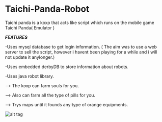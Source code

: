 # Taichi-Panda-Robot
Taichi panda is a koxp that acts like script which runs on the mobile game Taichi Panda( Emulator )



***FEATURES***

-Uses mysql database to get login information. ( The aim was to use a web server to sell the script, however i havent been playing for a while and i will not update it anylonger.)

-Uses embedded derbyDB  to store information about robots.

-Uses java robot library.


--> The koxp can farm souls for you.

--> Also can farm all the type of pills for you.

--> Trys maps until it founds any type of orange equipments.

![alt tag](http://tinypic.com/r/nn4dxe/9)
